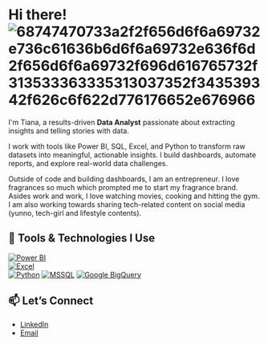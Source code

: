# Hi there! ![68747470733a2f2f656d6f6a69732e736c61636b6d6f6a69732e636f6d2f656d6f6a69732f696d616765732f313533363335313037352f343539342f626c6f622d776176652e676966](https://github.com/user-attachments/assets/85205975-e8a9-4dbd-84df-17a2aec91739)

I'm Tiana, a results-driven **Data Analyst** passionate about extracting insights and telling stories with data.  

I work with tools like Power BI, SQL, Excel, and Python to transform raw datasets into meaningful, actionable insights. I build dashboards, automate reports, and explore real-world data challenges.

Outside of code and building dashboards, I am an entrepreneur. I love fragrances so much which prompted me to start my fragrance brand. Asides work and work, I love watching movies, cooking and hitting the gym. I am also working towards sharing tech-related content on social media (yunno, tech-girl and lifestyle contents).

## 🚀 Tools & Technologies I Use
[![Power BI](https://img.shields.io/badge/-Power%20BI-F2C811?style=for-the-badge&logo=powerbi&logoColor=black)](https://powerbi.microsoft.com/)  
[![Excel](https://img.shields.io/badge/-Excel-217346?style=for-the-badge&logo=microsoft-excel&logoColor=white)](https://www.microsoft.com/en/microsoft-365/excel)  
[![Python](https://img.shields.io/badge/-Python-3776AB?style=for-the-badge&logo=python&logoColor=white)](https://www.python.org/)
[![MSSQL](https://img.shields.io/badge/MSSQL-CC2927?style=for-the-badge&logo=microsoftsqlserver&logoColor=white)](https://learn.microsoft.com/en-us/sql/t-sql/language-elements/transact-sql-syntax-elements-transact-sql)
[![Google BigQuery](https://img.shields.io/badge/BigQuery-Standard SQL-4285F4?style=for-the-badge&logo=googlebigquery&logoColor=white)](https://cloud.google.com/bigquery/docs/reference/standard-sql/query-syntax)

## 📫 Let’s Connect
- [LinkedIn](https://www.linkedin.com/in/c-samuel)
- [Email](christianasamuel0221@gmail.com)

